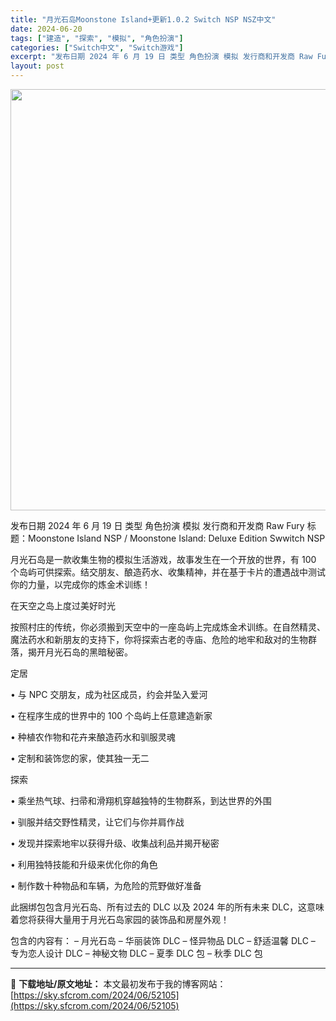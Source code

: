 ```yaml
---
title: "月光石岛Moonstone Island+更新1.0.2 Switch NSP NSZ中文"
date: 2024-06-20
tags: ["建造", "探索", "模拟", "角色扮演"]
categories: ["Switch中文", "Switch游戏"]
excerpt: "发布日期 2024 年 6 月 19 日 类型 角色扮演 模拟 发行商和开发商 Raw Fury 标题：Moonstone Island NSP / Moonstone Island: Deluxe Edition Swwitch NSP 月光石岛是一款收集生物的模拟生活游戏，故事发生在一个开放的世&hellip;"
layout: post
---
```


<img class="aligncenter size-full wp-image-52062" src="https://sky.sfcrom.com/wp-content/uploads/2024/06/2024062004340131.webp" alt="" width="1200" height="674" />

发布日期 2024 年 6 月 19 日
类型 角色扮演 模拟
发行商和开发商 Raw Fury
标题：Moonstone Island NSP / Moonstone Island: Deluxe Edition Swwitch NSP

月光石岛是一款收集生物的模拟生活游戏，故事发生在一个开放的世界，有 100 个岛屿可供探索。结交朋友、酿造药水、收集精神，并在基于卡片的遭遇战中测试你的力量，以完成你的炼金术训练！

在天空之岛上度过美好时光

按照村庄的传统，你必须搬到天空中的一座岛屿上完成炼金术训练。在自然精灵、魔法药水和新朋友的支持下，你将探索古老的寺庙、危险的地牢和敌对的生物群落，揭开月光石岛的黑暗秘密。

定居

• 与 NPC 交朋友，成为社区成员，约会并坠入爱河

• 在程序生成的世界中的 100 个岛屿上任意建造新家

• 种植农作物和花卉来酿造药水和驯服灵魂

• 定制和装饰您的家，使其独一无二

探索

• 乘坐热气球、扫帚和滑翔机穿越独特的生物群系，到达世界的外围

• 驯服并结交野性精灵，让它们与你并肩作战

• 发现并探索地牢以获得升级、收集战利品并揭开秘密

• 利用独特技能和升级来优化你的角色

• 制作数十种物品和车辆，为危险的荒野做好准备

此捆绑包包含月光石岛、所有过去的 DLC 以及 2024 年的所有未来 DLC，这意味着您将获得大量用于月光石岛家园的装饰品和房屋外观！

包含的内容有：
– 月光石岛
– 华丽装饰 DLC
– 怪异物品 DLC
– 舒适温馨 DLC
– 专为恋人设计 DLC
– 神秘文物 DLC
– 夏季 DLC 包
– 秋季 DLC 包

---
📖 **下载地址/原文地址：** 本文最初发布于我的博客网站：[https://sky.sfcrom.com/2024/06/52105](https://sky.sfcrom.com/2024/06/52105)
